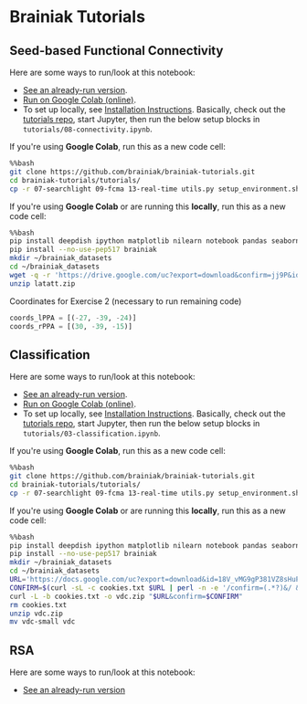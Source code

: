 # Brainiak Tutorials

## Seed-based Functional Connectivity

Here are some ways to run/look at this notebook:
- [See an already-run version](https://brainiak.org/tutorials/08-connectivity/).
- [Run on Google Colab (online)](https://colab.research.google.com/github/brainiak/brainiak-tutorials/blob/master/tutorials/08-connectivity.ipynb).
- To set up locally, see [Installation Instructions](https://brainiak.org/tutorials/#detailed-installation-instructions). Basically, check out the [tutorials repo](https://github.com/brainiak/brainiak-tutorials), start Jupyter, then run the below setup blocks in `tutorials/08-connectivity.ipynb`.

If you're using **Google Colab**, run this as a new code cell:
```bash
%%bash
git clone https://github.com/brainiak/brainiak-tutorials.git
cd brainiak-tutorials/tutorials/
cp -r 07-searchlight 09-fcma 13-real-time utils.py setup_environment.sh /content/
```

If you're using **Google Colab** or are running this **locally**, run this as a new code cell:
```bash
%%bash
pip install deepdish ipython matplotlib nilearn notebook pandas seaborn watchdog
pip install --no-use-pep517 brainiak
mkdir ~/brainiak_datasets
cd ~/brainiak_datasets
wget -q -r 'https://drive.google.com/uc?export=download&confirm=jj9P&id=1iX5nLZvQsWuM5AmKeiBNoP8QkZjlOY7T' -O 'latatt.zip'
unzip latatt.zip
```

Coordinates for Exercise 2 (necessary to run remaining code)
```python
coords_lPPA = [(-27, -39, -24)]
coords_rPPA = [(30, -39, -15)]
```

## Classification

Here are some ways to run/look at this notebook:
- [See an already-run version](https://brainiak.org/tutorials/03-classification/).
- [Run on Google Colab (online)](https://colab.research.google.com/github/brainiak/brainiak-tutorials/blob/master/tutorials/03-classification.ipynb).
- To set up locally, see [Installation Instructions](https://brainiak.org/tutorials/#detailed-installation-instructions). Basically, check out the [tutorials repo](https://github.com/brainiak/brainiak-tutorials), start Jupyter, then run the below setup blocks in `tutorials/03-classification.ipynb`.

If you're using **Google Colab**, run this as a new code cell:
```bash
%%bash
git clone https://github.com/brainiak/brainiak-tutorials.git
cd brainiak-tutorials/tutorials/
cp -r 07-searchlight 09-fcma 13-real-time utils.py setup_environment.sh /content/
```

If you're using **Google Colab** or are running this **locally**, run this as a new code cell:
```bash
%%bash
pip install deepdish ipython matplotlib nilearn notebook pandas seaborn watchdog
pip install --no-use-pep517 brainiak
mkdir ~/brainiak_datasets
cd ~/brainiak_datasets
URL='https://docs.google.com/uc?export=download&id=18V_vMG9gP381VZ8sHuPqTza-6tOwS18Q'
CONFIRM=$(curl -sL -c cookies.txt $URL | perl -n -e '/confirm=(.*?)&/ && print $1')
curl -L -b cookies.txt -o vdc.zip "$URL&confirm=$CONFIRM"
rm cookies.txt
unzip vdc.zip
mv vdc-small vdc
```

## RSA

Here are some ways to run/look at this notebook:
- [See an already-run version](https://brainiak.org/tutorials/06-rsa/)

